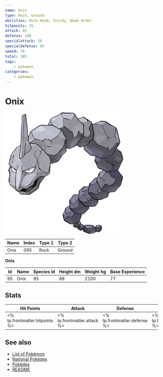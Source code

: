 ```yaml
---
name: Onix
type: Rock, Ground
abilities: Rock Head, Sturdy, Weak Armor
hitpoints: 35
attack: 45
defense: 160
specialattack: 30
specialdefense: 45
speed: 70
total: 385
tags:
    - pokemon
categories:
    - pokemon
---
```


# Onix


![Onix](images/095.png)

| **Name** | **Index** | **Type 1** | **Type 2** |
|----|----|----|----|
| Onix | 095 | Rock | Ground  |

**Onix** 




| **Id** | **Name** | **Species Id** | **Height dm** | **Weight hg** | **Base Experience** |
|--------|----------|----------------|------------|------------|---------------------|
| 95 | Onix | 95 | 88 | 2100 | 77 |



## Stats

| **Hit Points** | **Attack** | **Defense** | **Special Attack** | **Special Defense** | **Speed** | **Total** |
|----------------|------------|-------------|--------------------|---------------------|-----------|-----------|
| <% tp.frontmatter.hitpoints %> | <% tp.frontmatter.attack %> | <% tp.frontmatter.defense %> | <% tp.frontmatter.specialattack %> | <% tp.frontmatter.specialdefense %> | <% tp.frontmatter.speed %> | <% tp.frontmatter.total %> |

## See also

- [List of Pokémon](../pokemon.md)
- [National Pokédex](../national_pokedex.md)
- [Pokédex](../pokedex.md)
- [README](../README.md)
